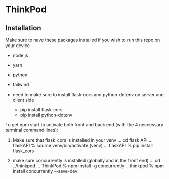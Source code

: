 # ThinkPod 
## Installation  
Make sure to have these packages installed if you wish to run this repo on your device
- node.js 
- yarn 
- python 
- tailwind
  
- need to make sure to install flask-cors and python-dotenv on server and client side
  - pip install flask-cors
  - pip install python-dotenv



To get npm start to activate both front and back end (with the 4 neccessary terminal command lines): 
1) Make sure that flask_cors is installed in your venv 
  … cd flask API
  … flaskAPI % source venv/bin/activate
  (venv) … flaskAPI % pip install flask_cors

2) make sure concurrently is installed (globally and in the front end) 
  … cd ../thinkpod
  … ThinkPod % npm install -g concurrently
  …thinkpod % npm install concurrently --save-dev
